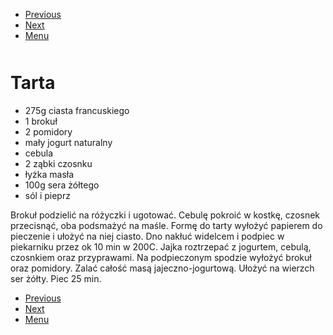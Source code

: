 <!-- Navigation Menu Start -->

- [Previous](Szarlotka.md)
- [Next](Zapiekanka_pasterska.md)
- [Menu](README.md)

<div style="margin-bottom: 50px"></div>

<!-- /Navigation Menu Start -->


# Tarta

- 275g ciasta francuskiego 
- 1 brokuł
- 2 pomidory 
- mały jogurt naturalny 
- cebula 
- 2 ząbki czosnku 
- łyżka masła 
- 100g sera żółtego 
- sól i pieprz 
  
Brokuł podzielić na różyczki i ugotować. Cebulę pokroić w kostkę, czosnek przecisnąć, oba podsmażyć na maśle. Formę do tarty wyłożyć papierem do pieczenie i ułożyć na niej ciasto. Dno nakłuć widelcem i podpiec w piekarniku przez ok 10 min w 200C. Jajka roztrzepać z jogurtem, cebulą, czosnkiem oraz przyprawami. Na podpieczonym spodzie wyłożyć brokuł oraz pomidory. Zalać całość masą jajeczno-jogurtową. Ułożyć na wierzch ser żółty. Piec 25 min. 


<!-- Navigation Menu End -->

- [Previous](Szarlotka.md)
- [Next](Zapiekanka_pasterska.md)
- [Menu](README.md)

<div style="margin-bottom: 50px"></div>

<!-- /Navigation Menu End -->